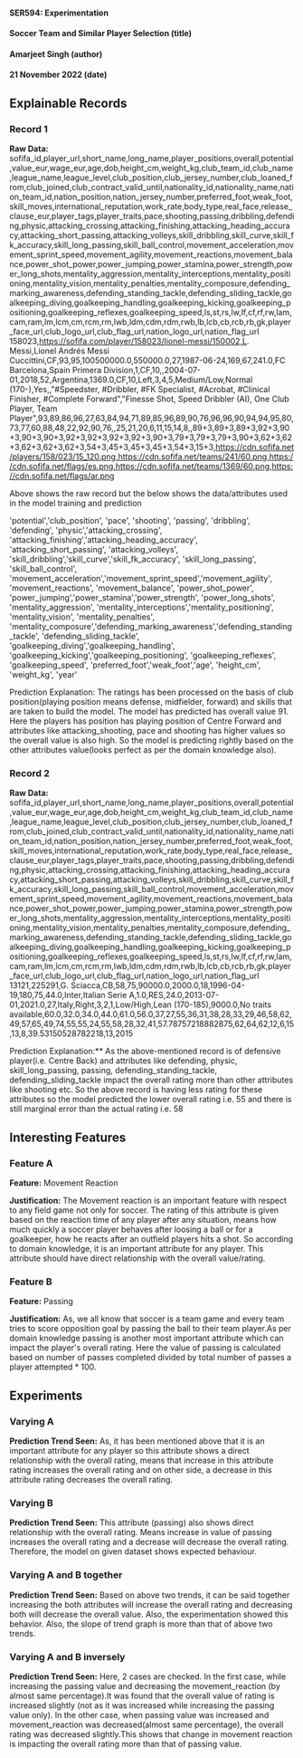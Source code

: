 #### SER594: Experimentation
#### Soccer Team and Similar Player Selection (title)
#### Amarjeet Singh (author)
#### 21 November 2022 (date)


## Explainable Records
### Record 1
**Raw Data:** 
sofifa_id,player_url,short_name,long_name,player_positions,overall,potential,value_eur,wage_eur,age,dob,height_cm,weight_kg,club_team_id,club_name,league_name,league_level,club_position,club_jersey_number,club_loaned_from,club_joined,club_contract_valid_until,nationality_id,nationality_name,nation_team_id,nation_position,nation_jersey_number,preferred_foot,weak_foot,skill_moves,international_reputation,work_rate,body_type,real_face,release_clause_eur,player_tags,player_traits,pace,shooting,passing,dribbling,defending,physic,attacking_crossing,attacking_finishing,attacking_heading_accuracy,attacking_short_passing,attacking_volleys,skill_dribbling,skill_curve,skill_fk_accuracy,skill_long_passing,skill_ball_control,movement_acceleration,movement_sprint_speed,movement_agility,movement_reactions,movement_balance,power_shot_power,power_jumping,power_stamina,power_strength,power_long_shots,mentality_aggression,mentality_interceptions,mentality_positioning,mentality_vision,mentality_penalties,mentality_composure,defending_marking_awareness,defending_standing_tackle,defending_sliding_tackle,goalkeeping_diving,goalkeeping_handling,goalkeeping_kicking,goalkeeping_positioning,goalkeeping_reflexes,goalkeeping_speed,ls,st,rs,lw,lf,cf,rf,rw,lam,cam,ram,lm,lcm,cm,rcm,rm,lwb,ldm,cdm,rdm,rwb,lb,lcb,cb,rcb,rb,gk,player_face_url,club_logo_url,club_flag_url,nation_logo_url,nation_flag_url
158023,https://sofifa.com/player/158023/lionel-messi/150002,L. Messi,Lionel Andrés Messi Cuccittini,CF,93,95,100500000.0,550000.0,27,1987-06-24,169,67,241.0,FC Barcelona,Spain Primera Division,1,CF,10,,2004-07-01,2018,52,Argentina,1369.0,CF,10,Left,3,4,5,Medium/Low,Normal (170-),Yes,,"#Speedster, #Dribbler, #FK Specialist, #Acrobat, #Clinical Finisher, #Complete Forward","Finesse Shot, Speed Dribbler (AI), One Club Player, Team Player",93,89,86,96,27,63,84,94,71,89,85,96,89,90,76,96,96,90,94,94,95,80,73,77,60,88,48,22,92,90,76,,25,21,20,6,11,15,14,8,,89+3,89+3,89+3,92+3,90+3,90+3,90+3,92+3,92+3,92+3,92+3,90+3,79+3,79+3,79+3,90+3,62+3,62+3,62+3,62+3,62+3,54+3,45+3,45+3,45+3,54+3,15+3,https://cdn.sofifa.net/players/158/023/15_120.png,https://cdn.sofifa.net/teams/241/60.png,https://cdn.sofifa.net/flags/es.png,https://cdn.sofifa.net/teams/1369/60.png,https://cdn.sofifa.net/flags/ar.png

Above shows the raw record but the below shows the data/attributes used in the model training and
prediction

'potential','club_position', 'pace', 'shooting', 'passing', 'dribbling', 'defending', 'physic','attacking_crossing', 'attacking_finishing','attacking_heading_accuracy', 'attacking_short_passing', 'attacking_volleys', 'skill_dribbling','skill_curve','skill_fk_accuracy', 'skill_long_passing', 'skill_ball_control', 'movement_acceleration','movement_sprint_speed','movement_agility', 'movement_reactions', 'movement_balance', 'power_shot_power', 'power_jumping','power_stamina','power_strength', 'power_long_shots', 'mentality_aggression', 'mentality_interceptions','mentality_positioning', 'mentality_vision', 'mentality_penalties', 'mentality_composure','defending_marking_awareness','defending_standing_tackle', 'defending_sliding_tackle', 'goalkeeping_diving','goalkeeping_handling', 'goalkeeping_kicking','goalkeeping_positioning', 'goalkeeping_reflexes', 'goalkeeping_speed', 'preferred_foot','weak_foot','age', 'height_cm', 'weight_kg', 'year'

Prediction Explanation: 
The ratings has been processed on the basis of club position(playing position means defense, midfielder, forward) 
and skills that are taken to build the model. The model has predicted has overall value 91. Here the
players has position has playing position of Centre Forward and attributes like attacking_shooting,
pace and shooting has higher values so the overall value is also high. So the model is predicting 
rightly based on the other attributes value(looks perfect as per the domain knowledge also).

### Record 2
**Raw Data:** 
sofifa_id,player_url,short_name,long_name,player_positions,overall,potential,value_eur,wage_eur,age,dob,height_cm,weight_kg,club_team_id,club_name,league_name,league_level,club_position,club_jersey_number,club_loaned_from,club_joined,club_contract_valid_until,nationality_id,nationality_name,nation_team_id,nation_position,nation_jersey_number,preferred_foot,weak_foot,skill_moves,international_reputation,work_rate,body_type,real_face,release_clause_eur,player_tags,player_traits,pace,shooting,passing,dribbling,defending,physic,attacking_crossing,attacking_finishing,attacking_heading_accuracy,attacking_short_passing,attacking_volleys,skill_dribbling,skill_curve,skill_fk_accuracy,skill_long_passing,skill_ball_control,movement_acceleration,movement_sprint_speed,movement_agility,movement_reactions,movement_balance,power_shot_power,power_jumping,power_stamina,power_strength,power_long_shots,mentality_aggression,mentality_interceptions,mentality_positioning,mentality_vision,mentality_penalties,mentality_composure,defending_marking_awareness,defending_standing_tackle,defending_sliding_tackle,goalkeeping_diving,goalkeeping_handling,goalkeeping_kicking,goalkeeping_positioning,goalkeeping_reflexes,goalkeeping_speed,ls,st,rs,lw,lf,cf,rf,rw,lam,cam,ram,lm,lcm,cm,rcm,rm,lwb,ldm,cdm,rdm,rwb,lb,lcb,cb,rcb,rb,gk,player_face_url,club_logo_url,club_flag_url,nation_logo_url,nation_flag_url
13121,225291,G. Sciacca,CB,58,75,90000.0,2000.0,18,1996-04-19,180,75,44.0,Inter,Italian Serie A,1.0,RES,24.0,2013-07-01,2021.0,27,Italy,Right,3,2,1,Low/High,Lean (170-185),9000.0,No traits available,60.0,32.0,34.0,44.0,61.0,56.0,37,27,55,36,31,38,28,33,29,46,58,62,49,57,65,49,74,55,55,24,55,58,28,32,41,57.78757218882875,62,64,62,12,6,15,13,8,39.53150528782218,13,2015

Prediction Explanation:** 
As the above-mentioned record is of defensive player(i.e. Centre Back) and attributes like defending, physic,
skill_long_passing, passing, defending_standing_tackle, defending_sliding_tackle impact the overall rating more than
other attributes like shooting etc. So the above record is having less rating for these attributes so the model
predicted the lower overall rating i.e. 55 and there is still marginal error than the actual rating i.e. 58

## Interesting Features
### Feature A
**Feature:** 
Movement Reaction

**Justification:** 
The Movement reaction is an important feature with respect to any field game not only for soccer.
The rating of this attribute is given based on the reaction time of any player after any situation,
means how much quickly a soccer player behaves after loosing a ball or for a goalkeeper, how he
reacts after an outfield players hits a shot. So according to domain knowledge, it is an important
attribute for any player. This attribute should have direct relationship with the overall value/rating.

### Feature B
**Feature:** 
Passing

**Justification:** 
As, we all know that soccer is a team game and every team tries to score opposition goal by passing
the ball to their team player.As per domain knowledge passing is another  most important attribute 
which can impact the player's overall rating. Here the value of passing is calculated based on number
of passes completed divided by total number of passes a player attempted * 100. 

## Experiments 
### Varying A
**Prediction Trend Seen:** 
As, it has been mentioned above that it is an important attribute for any player so this attribute
shows a direct relationship with the overall rating, means that increase in this attribute rating
increases the overall rating and on other side, a decrease in this attribute rating decreases the 
overall rating.

### Varying B
**Prediction Trend Seen:**
This attribute (passing) also shows direct relationship with the overall rating. Means increase in
value of passing increases the overall rating and a decrease will decrease the overall rating.
Therefore, the model on given dataset shows expected behaviour. 

### Varying A and B together
**Prediction Trend Seen:** 
Based on above two trends, it can be said together increasing the both attributes will increase 
the overall rating and decreasing both will decrease the overall value. Also, the experimentation
showed this behavior. Also, the slope of trend graph is more than that of above two trends.


### Varying A and B inversely
**Prediction Trend Seen:** 
Here, 2 cases are checked. In the first case, while increasing the passing value and decreasing the 
movement_reaction (by almost same percentage).It was found that the overall value of rating is increased
slightly (not as it was increased while increasing the passing value only). In the other case,
when passing value was increased and movement_reaction was decreased(almost same percentage), the overall 
rating was decreased slightly.This shows that change in movement reaction is impacting the overall rating
more than that of passing value.